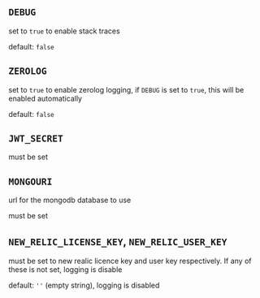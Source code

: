 ## `DEBUG`

set to `true` to enable stack traces

default: `false`

## `ZEROLOG`

set to `true` to enable zerolog logging, if `DEBUG` is set to `true`, this will be enabled automatically

default: `false`

## `JWT_SECRET`

must be set

## `MONGOURI`

url for the mongodb database to use

must be set

## `NEW_RELIC_LICENSE_KEY`, `NEW_RELIC_USER_KEY`

must be set to new realic licence key and user key respectively. If any of these is not set, logging is disable

default: `''` (empty string), logging is disabled


